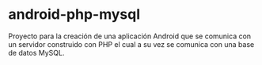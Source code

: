 # android-php-mysql
Proyecto para la creación de una aplicación Android que se comunica con un servidor construido con PHP el cual a su vez se comunica con una base de datos MySQL.
